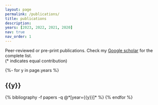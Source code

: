 ```yaml
---
layout: page
permalink: /publications/
title: publications
description: 
years: [2023, 2022, 2021, 2020]
nav: true
nav_order: 1
---
```


<p>Peer-reviewed or pre-print publications. Check my <a href="https://scholar.google.com/citations?user=Ewe4vSsAAAAJ&hl=en">Google scholar</a> for the complete list. <br>(* indicates equal contribution)<br/></p>
<!-- _pages/publications.md -->
<div class="publications">

{%- for y in page.years %}
  <h2 class="year">{{y}}</h2>
  {% bibliography -f papers -q @*[year={{y}}]* %}
{% endfor %}

</div>
